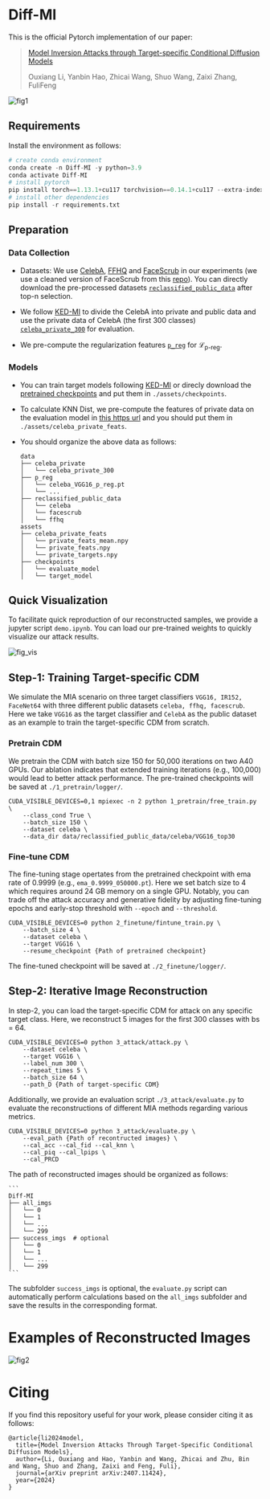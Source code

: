 # Diff-MI

This is the official Pytorch implementation of our paper:

> [Model Inversion Attacks through Target-specific Conditional Diffusion Models](https://www.arxiv.org/abs/2407.11424)
>
>  Ouxiang Li, Yanbin Hao, Zhicai Wang, Shuo Wang, Zaixi Zhang, FuliFeng

![fig1](assets/fig1.jpg)

## Requirements

Install the environment as follows:

```python
# create conda environment
conda create -n Diff-MI -y python=3.9
conda activate Diff-MI
# install pytorch 
pip install torch==1.13.1+cu117 torchvision==0.14.1+cu117 --extra-index-url https://download.pytorch.org/whl/cu117
# install other dependencies
pip install -r requirements.txt
```

## Preparation

### Data Collection

- Datasets: We use [CelebA](https://mmlab.ie.cuhk.edu.hk/projects/CelebA.html), [FFHQ](https://drive.google.com/open?id=1tg-Ur7d4vk1T8Bn0pPpUSQPxlPGBlGfv) and [FaceScrub](http://vintage.winklerbros.net/facescrub.html) in our experiments (we use a cleaned version of FaceScrub from this [repo](https://github.com/AI-Machine-Vision-Lab/FPVT_BMVC22-Face-Pyramid-Vision-Transformer)). You can directly download the pre-processed datasets [`reclassified_public_data`](https://drive.google.com/drive/folders/1w5Uj-5nhRPaYImTpiTEZPNQ8wNY_P8Hz?usp=drive_link) after top-n selection.

- We follow [KED-MI](https://github.com/SCccc21/Knowledge-Enriched-DMI/) to divide the CelebA into private and public data and use the private data of CelebA (the first 300 classes) [`celeba_private_300`](https://drive.google.com/file/d/1qNo2tHTc8ywjffToC3W7kQyCysaWZWq_/view?usp=drive_link) for evaluation.

- We pre-compute the regularization features [`p_reg`](https://drive.google.com/drive/folders/1r0-fX7R6REqtBUkC7bNmlzAnpFKCzW2B?usp=drive_link) for $\mathcal{L}_{\text{p-reg}}$.

### Models

- You can train target models following [KED-MI](https://github.com/SCccc21/Knowledge-Enriched-DMI/) or direcly download the [pretrained checkpoints](https://drive.google.com/drive/folders/1qfoELNMY8jedL2dSDocxNCaIUkUlc8_8?usp=drive_link) and put them in `./assets/checkpoints`.
- To calculate KNN Dist, we pre-compute the features of private data on the evaluation model in [this https url](https://drive.google.com/drive/folders/1X2nBz6ZNHo-6aLf-HeZ83I-XHLRvp_aL?usp=drive_link) and you should put them in `./assets/celeba_private_feats`.

- You should organize the above data as follows:

	```
	data
	├── celeba_private
	│   └── celeba_private_300
	├── p_reg
	│   └── celeba_VGG16_p_reg.pt
	│   └── ...
	├── reclassified_public_data
	│   └── celeba
	│   └── facescrub
	│   └── ffhq
	assets
	├── celeba_private_feats
	│   └── private_feats_mean.npy
	│   └── private_feats.npy
	│   └── private_targets.npy
	├── checkpoints
	│   └── evaluate_model
	│   └── target_model
	```

## Quick Visualization

To facilitate quick reproduction of our reconstructed samples, we provide a jupyter script `demo.ipynb`. You can load our pre-trained weights to quickly visualize our attack results.

![fig_vis](assets/fig_vis.png)

## Step-1: Training Target-specific CDM

We simulate the MIA scenario on three target classifiers `VGG16, IR152, FaceNet64` with three different public datasets `celeba, ffhq, facescrub`. Here we take `VGG16` as the target classifier and `CelebA` as the public dataset as an example to train the target-specific CDM from scratch.

### Pretrain CDM

We pretrain the CDM with batch size 150 for 50,000 iterations on two A40 GPUs. Our ablation indicates that extended training iterations (e.g., 100,000) would lead to better attack performance. The pre-trained checkpoints will be saved at `./1_pretrain/logger/`.

```
CUDA_VISIBLE_DEVICES=0,1 mpiexec -n 2 python 1_pretrain/free_train.py \
    --class_cond True \
    --batch_size 150 \
    --dataset celeba \
    --data_dir data/reclassified_public_data/celeba/VGG16_top30
```

### Fine-tune CDM

The fine-tuning stage opertates from the pretrained checkpoint with ema rate of 0.9999 (e.g., `ema_0.9999_050000.pt`). Here we set batch size to $4$ which requires around 24 GB memory on a single GPU. Notably, you can trade off the attack accuracy and generative fidelity by adjusting fine-tuning epochs and early-stop threshold with `--epoch` and `--threshold`.

```
CUDA_VISIBLE_DEVICES=0 python 2_finetune/fintune_train.py \
    --batch_size 4 \
    --dataset celeba \
    --target VGG16 \
    --resume_checkpoint {Path of pretrained checkpoint} 
```

The fine-tuned checkpoint will be saved at `./2_finetune/logger/`. 

## Step-2: Iterative Image Reconstruction 

In step-2, you can load the target-specific CDM for attack on any specific target class. Here, we reconstruct 5 images for the first 300 classes with bs = 64.

```
CUDA_VISIBLE_DEVICES=0 python 3_attack/attack.py \
    --dataset celeba \
    --target VGG16 \
    --label_num 300 \
    --repeat_times 5 \
    --batch_size 64 \
    --path_D {Path of target-specific CDM}
```

Additionally, we provide an evaluation script `./3_attack/evaluate.py` to evaluate the reconstructions of different MIA methods regarding various metrics.

```
CUDA_VISIBLE_DEVICES=0 python 3_attack/evaluate.py \
    --eval_path {Path of recontructed images} \
    --cal_acc --cal_fid --cal_knn \
    --cal_piq --cal_lpips \
    --cal_PRCD
```

The path of reconstructed images should be organized as follows:

	```
	Diff-MI
	├── all_imgs
	│   └── 0
	│   └── 1
	│   └── ...
	│   └── 299
	├── success_imgs  # optional
	│   └── 0
	│   └── 1
	│   └── ...
	│   └── 299
	```

The subfolder `success_imgs` is optional, the `evaluate.py` script can automatically perform calculations based on the `all_imgs` subfolder and save the results in the corresponding format.

# Examples of Reconstructed Images

![fig2](assets/fig2.jpg)

# Citing
If you find this repository useful for your work, please consider citing it as follows:
```
@article{li2024model,
  title={Model Inversion Attacks Through Target-Specific Conditional Diffusion Models},
  author={Li, Ouxiang and Hao, Yanbin and Wang, Zhicai and Zhu, Bin and Wang, Shuo and Zhang, Zaixi and Feng, Fuli},
  journal={arXiv preprint arXiv:2407.11424},
  year={2024}
}
```